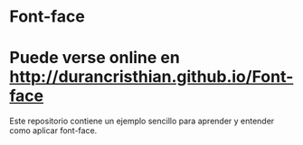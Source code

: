 Font-face
=========

**Puede verse online en** http://durancristhian.github.io/Font-face
=========

Este repositorio contiene un ejemplo sencillo para aprender y entender como aplicar font-face.
